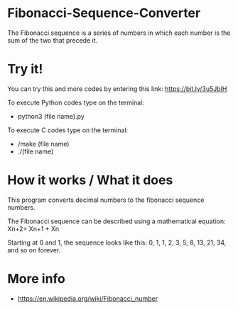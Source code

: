 # Fibonacci-Sequence-Converter

The Fibonacci sequence is a series of numbers in which each number is the sum of the two that precede it.

# Try it!
You can try this and more codes by entering this link: https://bit.ly/3u5JbIH

To execute Python codes type on the terminal: 
- python3 (file name).py

To execute C codes type on the terminal: 
- /make (file name)
- ./(file name)

# How it works / What it does

This program converts decimal numbers to the fibonacci sequence numbers. 

The Fibonacci sequence can be described using a mathematical equation: Xn+2= Xn+1 + Xn

Starting at 0 and 1, the sequence looks like this: 0, 1, 1, 2, 3, 5, 8, 13, 21, 34, and so on forever. 

# More info
- https://en.wikipedia.org/wiki/Fibonacci_number

